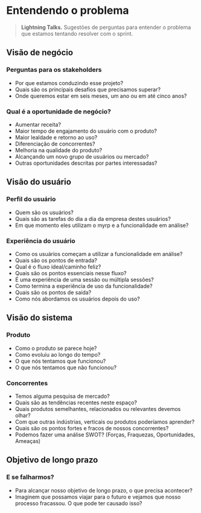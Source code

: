 # Entendendo o problema
> **Lightning Talks.** Sugestões de perguntas para entender o problema que estamos tentando resolver com o sprint.

## Visão de negócio

### Perguntas para os stakeholders
- Por que estamos conduzindo esse projeto?
- Quais são os principais desafios que precisamos superar?
- Onde queremos estar em seis meses, um ano ou em até cinco anos?

### Qual é a oportunidade de negócio?
- Aumentar receita?
- Maior tempo de engajamento do usuário com o produto?
- Maior lealdade e retorno ao uso?
- Diferenciação de concorrentes?
- Melhoria na qualidade do produto?
- Alcançando um novo grupo de usuários ou mercado?
- Outras oportunidades descritas por partes interessadas?

## Visão do usuário

### Perfil do usuário
- Quem são os usuários?
- Quais são as tarefas do dia a dia da empresa destes usuários?
- Em que momento eles utilizam o myrp e a funcionalidade em análise?

### Experiência do usuário
- Como os usuários começam a utilizar a funcionalidade em análise?
- Quais são os pontos de entrada?
- Qual é o fluxo ideal/caminho feliz? 
- Quais são os pontos essenciais nesse fluxo?
- É uma experiência de uma sessão ou múltipla sessões?
- Como termina a experiência de uso da funcionalidade?
- Quais são os pontos de saída?
- Como nós abordamos os usuários depois do uso?

## Visão do sistema

### Produto
- Como o produto se parece hoje?
- Como evoluiu ao longo do tempo?
- O que nós tentamos que funcionou?
- O que nós tentamos que não funcionou?

### Concorrentes
- Temos alguma pesquisa de mercado?
- Quais são as tendências recentes neste espaço?
- Quais produtos semelhantes, relacionados ou relevantes devemos olhar?
- Com que outras indústrias, verticais ou produtos poderíamos aprender?
- Quais são os pontos fortes e fracos de nossos concorrentes? 
- Podemos fazer uma análise SWOT? (Forças, Fraquezas, Oportunidades, Ameaças)

## Objetivo de longo prazo

### E se falharmos?
- Para alcançar nosso objetivo de longo prazo, o que precisa acontecer?
- Imaginem que possamos viajar para o futuro e vejamos que nosso processo fracassou. O que pode ter causado isso?
